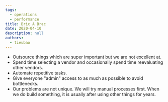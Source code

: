 ```yaml
---
tags: 
  - operations
  - performance
title: Bric A Brac
date: 2020-04-10
description: null
authors: 
  - tieubao
---
```


* Outsource things which are super important but we are not excellent at.
* Spend time selecting a vendor and occasionally spend time reevaluating other vendors.
* Automate repetitive tasks.
* Give everyone "admin" access to as much as possible to avoid bottlenecks.
* Our problems are not unique. We will try manual processes first. When we do build something, it is usually after using other things for years.